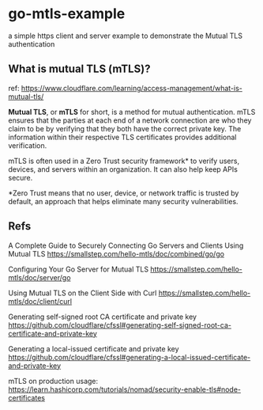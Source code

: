 # go-mtls-example

a simple https client and server example to demonstrate the Mutual TLS authentication

## What is mutual TLS (mTLS)?

ref: https://www.cloudflare.com/learning/access-management/what-is-mutual-tls/

**Mutual TLS**, or **mTLS** for short, is a method for mutual authentication. mTLS ensures that the parties at each end of a network connection are who they claim to be by verifying that they both have the correct private key. The information within their respective TLS certificates provides additional verification.

mTLS is often used in a Zero Trust security framework* to verify users, devices, and servers within an organization. It can also help keep APIs secure.

*Zero Trust means that no user, device, or network traffic is trusted by default, an approach that helps eliminate many security vulnerabilities.

## Refs

A Complete Guide to Securely Connecting Go Servers and Clients Using Mutual TLS https://smallstep.com/hello-mtls/doc/combined/go/go

Configuring Your Go Server for Mutual TLS https://smallstep.com/hello-mtls/doc/server/go

Using Mutual TLS on the Client Side with Curl https://smallstep.com/hello-mtls/doc/client/curl

Generating self-signed root CA certificate and private key
https://github.com/cloudflare/cfssl#generating-self-signed-root-ca-certificate-and-private-key


Generating a local-issued certificate and private key
https://github.com/cloudflare/cfssl#generating-a-local-issued-certificate-and-private-key

mTLS on production usage: https://learn.hashicorp.com/tutorials/nomad/security-enable-tls#node-certificates
